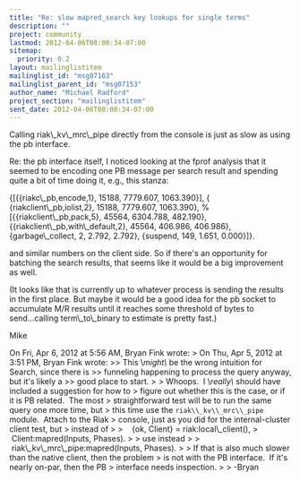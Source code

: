 ```yaml
---
title: "Re: slow mapred_search key lookups for single terms"
description: ""
project: community
lastmod: 2012-04-06T08:00:34-07:00
sitemap:
  priority: 0.2
layout: mailinglistitem
mailinglist_id: "msg07163"
mailinglist_parent_id: "msg07153"
author_name: "Michael Radford"
project_section: "mailinglistitem"
sent_date: 2012-04-06T08:00:34-07:00
---
```



Calling riak\\_kv\\_mrc\\_pipe directly from the console is just as slow as
using the pb interface.

Re: the pb interface itself, I noticed looking at the fprof analysis
that it seemed to be encoding one PB message per search result and
spending quite a bit of time doing it, e.g., this stanza:

{[{{riakc\\_pb,encode,1}, 15188, 7779.607, 1063.390}],
 { {riakclient\\_pb,iolist,2}, 15188, 7779.607, 1063.390}, %
 [{{riakclient\\_pb,pack,5}, 45564, 6304.788, 482.190},
 {{riakclient\\_pb,with\\_default,2}, 45564, 406.986, 406.986},
 {garbage\\_collect, 2, 2.792, 2.792},
 {suspend, 149, 1.651, 0.000}]}.

and similar numbers on the client side. So if there's an opportunity
for batching the search results, that seems like it would be a big
improvement as well.

(It looks like that is currently up to whatever process is sending the
results in the first place. But maybe it would be a good idea for the
pb socket to accumulate M/R results until it reaches some threshold of
bytes to send...calling term\\_to\\_binary to estimate is pretty fast.)

Mike

On Fri, Apr 6, 2012 at 5:56 AM, Bryan Fink  wrote:
&gt; On Thu, Apr 5, 2012 at 3:51 PM, Bryan Fink  wrote:
&gt;&gt; This \\*might\\* be the wrong intuition for Search, since there is
&gt;&gt; funneling happening to process the query anyway, but it's likely a
&gt;&gt; good place to start.
&gt;
&gt; Whoops.  I \\*really\\* should have included a suggestion for how to
&gt; figure out whether this is the case, or if it is PB related.  The most
&gt; straightforward test will be to run the same query one more time, but
&gt; this time use the `riak\\_kv\\_mrc\\_pipe` module.  Attach to the Riak
&gt; console, just as you did for the internal-cluster client test, but
&gt; instead of
&gt;
&gt;    {ok, Client} = riak:local\\_client(),
&gt;    Client:mapred(Inputs, Phases).
&gt;
&gt; use instead
&gt;
&gt;    riak\\_kv\\_mrc\\_pipe:mapred(Inputs, Phases).
&gt;
&gt; If that is also much slower than the native client, then the problem
&gt; is not with the PB interface.  If it's nearly on-par, then the PB
&gt; interface needs inspection.
&gt;
&gt; -Bryan

